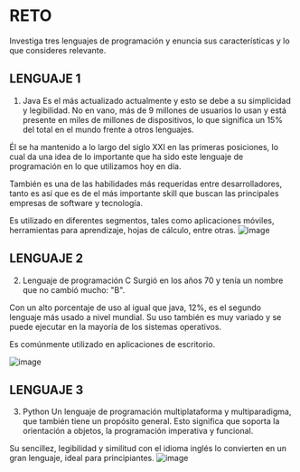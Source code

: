 # RETO
Investiga tres lenguajes de programación y enuncia sus características y lo que consideres relevante.


## LENGUAJE 1
1. Java
Es el más actualizado actualmente y esto se debe a su simplicidad y legibilidad. No en vano, más de 9 millones de usuarios lo usan y está presente en miles de millones de dispositivos, lo que significa un 15% del total en el mundo frente a otros lenguajes.

Él se ha mantenido a lo largo del siglo XXI en las primeras posiciones, lo cual da una idea de lo importante que ha sido este lenguaje de programación en lo que utilizamos hoy en día.

También es una de las habilidades más requeridas entre desarrolladores, tanto es así que es de el más importante skill que buscan las principales empresas de software y tecnología.

Es utilizado en diferentes segmentos, tales como aplicaciones móviles, herramientas para aprendizaje, hojas de cálculo, entre otras.
![image](https://user-images.githubusercontent.com/101349711/158039175-5311ea56-4874-4ce5-b142-8d5d077a0866.png)


## LENGUAJE 2
2. Lenguaje de programación C
Surgió en los años 70 y tenía un nombre que no cambió mucho: "B".

Con un alto porcentaje de uso al igual que java, 12%, es el segundo lenguaje más usado a nivel mundial. Su uso también es muy variado y se puede ejecutar en la mayoría de los sistemas operativos.

Es comúnmente utilizado en aplicaciones de escritorio.

![image](https://user-images.githubusercontent.com/101349711/158039202-760329fd-501c-4792-80b3-20c0aee3e2a3.png)


## LENGUAJE 3
3. Python
Un lenguaje de programación multiplataforma y multiparadigma, que también tiene un propósito general. Esto significa que soporta la orientación a objetos, la programación imperativa y funcional.

Su sencillez, legibilidad y similitud con el idioma inglés lo convierten en un gran lenguaje, ideal para principiantes.
![image](https://user-images.githubusercontent.com/101349711/158039218-cc900d3e-f2c5-4e2d-aa4d-5a6ebb4b1fae.png)
